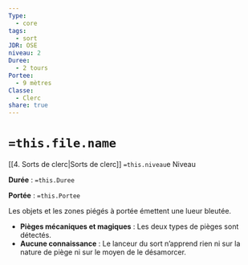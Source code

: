 ```yaml
---
Type:
  - core
tags:
  - sort
JDR: OSE
niveau: 2
Duree:
  - 2 tours
Portee:
  - 9 mètres
Classe:
  - Clerc
share: true
---
```

# `=this.file.name`  

[[4. Sorts de clerc|Sorts de clerc]] `=this.niveau`e Niveau

**Durée** : `=this.Duree` 

**Portée** : `=this.Portee`

Les objets et les zones piégés à portée émettent une lueur bleutée.

- **Pièges mécaniques et magiques** : Les deux types de pièges sont détectés.
- **Aucune connaissance** : Le lanceur du sort n’apprend rien ni sur la nature de piège ni sur le moyen de le désamorcer.